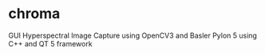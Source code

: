 # chroma
GUI Hyperspectral Image Capture using OpenCV3 and Basler Pylon 5 using C++ and QT 5 framework
